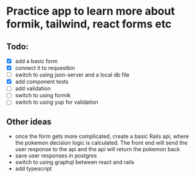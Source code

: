 # Practice app to learn more about formik, tailwind, react forms etc

## Todo:

- [x] add a basic form
- [x] connect it to requestbin
- [ ] switch to using json-server and a local db file
- [x] add component tests
- [ ] add validation
- [ ] switch to using formik
- [ ] switch to using yup for validation

## Other ideas

- once the form gets more complicated, create a basic Rails api, where the pokemon decision logic is calculated. The front end will send the user response to the api and the api will return the pokemon back
- save user responses in postgres
- switch to using graphql between react and rails
- add typescript
